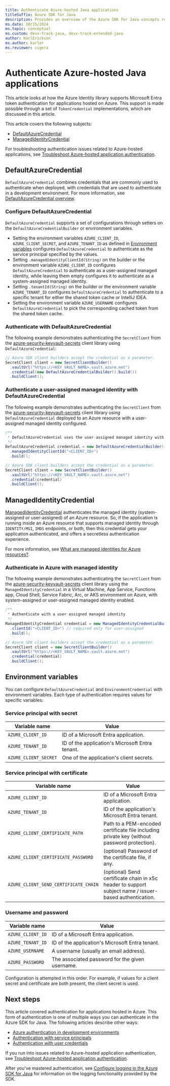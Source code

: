 ```yaml
---
title: Authenticate Azure-hosted Java applications
titleSuffix: Azure SDK for Java
description: Provides an overview of the Azure SDK for Java concepts related to authenticating applications hosted within Azure.
ms.date: 10/15/2024
ms.topic: conceptual
ms.custom: devx-track-java, devx-track-extended-java
author: KarlErickson
ms.author: karler
ms.reviewer: vigera
---
```


# Authenticate Azure-hosted Java applications

This article looks at how the Azure Identity library supports Microsoft Entra token authentication for applications hosted on Azure. This support is made possible through a set of `TokenCredential` implementations, which are discussed in this article.

This article covers the following subjects:

* [DefaultAzureCredential](#defaultazurecredential)
* [ManagedIdentityCredential](#managedidentitycredential)

For troubleshooting authentication issues related to Azure-hosted applications, see [Troubleshoot Azure-hosted application authentication](../troubleshooting-authentication-azure-hosted.md).

## DefaultAzureCredential

`DefaultAzureCredential` combines credentials that are commonly used to authenticate when deployed, with credentials that are used to authenticate in a development environment. For more information, see [DefaultAzureCredential overview](credential-chains.md#defaultazurecredential-overview).

### Configure DefaultAzureCredential

`DefaultAzureCredential` supports a set of configurations through setters on the `DefaultAzureCredentialBuilder` or environment variables.

* Setting the environment variables `AZURE_CLIENT_ID`, `AZURE_CLIENT_SECRET`, and `AZURE_TENANT_ID` as defined in [Environment variables](#environment-variables) configures `DefaultAzureCredential` to authenticate as the service principal specified by the values.
* Setting `.managedIdentityClientId(String)` on the builder or the environment variable `AZURE_CLIENT_ID` configures `DefaultAzureCredential` to authenticate as a user-assigned managed identity, while leaving them empty configures it to authenticate as a system-assigned managed identity.
* Setting `.tenantId(String)` on the builder or the environment variable `AZURE_TENANT_ID` configures `DefaultAzureCredential` to authenticate to a specific tenant for either the shared token cache or IntelliJ IDEA.
* Setting the environment variable `AZURE_USERNAME` configures `DefaultAzureCredential` to pick the corresponding cached token from the shared token cache.

### Authenticate with DefaultAzureCredential

The following example demonstrates authenticating the `SecretClient` from the [azure-security-keyvault-secrets][secrets_client_library] client library using `DefaultAzureCredential`:

```java
// Azure SDK client builders accept the credential as a parameter.
SecretClient client = new SecretClientBuilder()
  .vaultUrl("https://<KEY_VAULT_NAME>.vault.azure.net")
  .credential(new DefaultAzureCredentialBuilder().build())
  .buildClient();
```

### Authenticate a user-assigned managed identity with DefaultAzureCredential

The following example demonstrates authenticating the `SecretClient` from the [azure-security-keyvault-secrets][secrets_client_library] client library using `DefaultAzureCredential` deployed to an Azure resource with a user-assigned managed identity configured.

```java
/**
 * DefaultAzureCredential uses the user-assigned managed identity with the specified client ID.
 */
DefaultAzureCredential credential = new DefaultAzureCredentialBuilder()
  .managedIdentityClientId("<CLIENT_ID>")
  .build();

// Azure SDK client builders accept the credential as a parameter.
SecretClient client = new SecretClientBuilder()
  .vaultUrl("https://<KEY_VAULT_NAME>.vault.azure.net")
  .credential(credential)
  .buildClient();
```

## ManagedIdentityCredential

[ManagedIdentityCredential](/java/api/com.azure.identity.managedidentitycredential?view=azure-java-stable&preserve-view=true) authenticates the managed identity (system-assigned or user-assigned) of an Azure resource. So, if the application is running inside an Azure resource that supports managed identity through `IDENTITY/MSI`, `IMDS` endpoints, or both, then this credential gets your application authenticated, and offers a secretless authentication experience.

For more information, see [What are managed identities for Azure resources?](/entra/identity/managed-identities-azure-resources/overview).

### Authenticate in Azure with managed identity

The following example demonstrates authenticating the `SecretClient` from the [azure-security-keyvault-secrets][secrets_client_library] client library using the `ManagedIdentityCredential` in a Virtual Machine, App Service, Functions app, Cloud Shell, Service Fabric, Arc, or AKS environment on Azure, with system-assigned or user-assigned managed identity enabled.

```java
/**
 * Authenticate with a user-assigned managed identity.
 */
ManagedIdentityCredential credential = new ManagedIdentityCredentialBuilder()
  .clientId("<CLIENT_ID>") // required only for user-assigned
  .build();

// Azure SDK client builders accept the credential as a parameter.
SecretClient client = new SecretClientBuilder()
  .vaultUrl("https://<KEY_VAULT_NAME>.vault.azure.net")
  .credential(credential)
  .buildClient();
```

## Environment variables

You can configure `DefaultAzureCredential` and `EnvironmentCredential` with environment variables. Each type of authentication requires values for specific variables:

### Service principal with secret

| Variable name         | Value                                           |
|-----------------------|-------------------------------------------------|
| `AZURE_CLIENT_ID`     | ID of a Microsoft Entra application.            |
| `AZURE_TENANT_ID`     | ID of the application's Microsoft Entra tenant. |
| `AZURE_CLIENT_SECRET` | One of the application's client secrets.        |

### Service principal with certificate

| Variable name                   | Value                                                                                       |
|---------------------------------|---------------------------------------------------------------------------------------------|
| `AZURE_CLIENT_ID`               | ID of a Microsoft Entra application.                                                        |
| `AZURE_TENANT_ID`               | ID of the application's Microsoft Entra tenant.                                             |
| `AZURE_CLIENT_CERTIFICATE_PATH` | Path to a PEM-encoded certificate file including private key (without password protection). |
| `AZURE_CLIENT_CERTIFICATE_PASSWORD` | (optional) Password of the certificate file, if any. |
| `AZURE_CLIENT_SEND_CERTIFICATE_CHAIN` | (optional) Send certificate chain in x5c header to support subject name / issuer-based authentication. |

### Username and password

| Variable name     | Value                                           |
|-------------------|-------------------------------------------------|
| `AZURE_CLIENT_ID` | ID of a Microsoft Entra application.            |
| `AZURE_TENANT_ID` | ID of the application's Microsoft Entra tenant. |
| `AZURE_USERNAME`  | A username (usually an email address).          |
| `AZURE_PASSWORD`  | The associated password for the given username. |

Configuration is attempted in this order. For example, if values for a client secret and certificate are both present, the client secret is used.

## Next steps

This article covered authentication for applications hosted in Azure. This form of authentication is one of multiple ways you can authenticate in the Azure SDK for Java. The following articles describe other ways:

* [Azure authentication in development environments](dev-env.md)
* [Authentication with service principals](service-principal.md)
* [Authentication with user credentials](user.md)

If you run into issues related to Azure-hosted application authentication, see [Troubleshoot Azure-hosted application authentication](../troubleshooting-authentication-azure-hosted.md).

After you've mastered authentication, see [Configure logging in the Azure SDK for Java](../logging-overview.md) for information on the logging functionality provided by the SDK.

<!-- LINKS -->
[secrets_client_library]: https://github.com/Azure/azure-sdk-for-java/tree/master/sdk/keyvault/azure-security-keyvault-secrets
